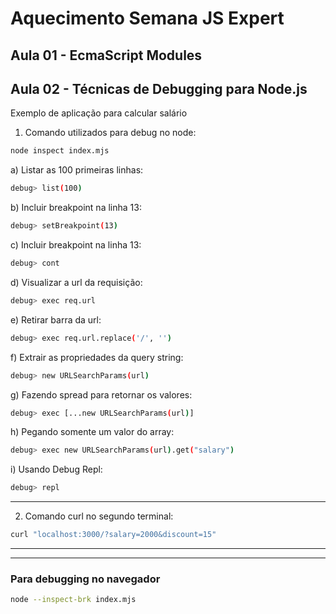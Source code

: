 # Aquecimento Semana JS Expert

## Aula 01 - EcmaScript Modules

## Aula 02 - Técnicas de Debugging para Node.js

Exemplo de aplicação para calcular salário

1. Comando utilizados para debug no node:

```bash
node inspect index.mjs
```

a) Listar as 100 primeiras linhas:
```bash
debug> list(100)
```

b) Incluir breakpoint na linha 13:
```bash
debug> setBreakpoint(13)
```

c) Incluir breakpoint na linha 13:
```bash
debug> cont
```

d) Visualizar a url da requisição:
```bash
debug> exec req.url
```

e) Retirar barra da url:
```bash
debug> exec req.url.replace('/', '')
```

f) Extrair as propriedades da query string:
```bash
debug> new URLSearchParams(url)
```

g) Fazendo spread para retornar os valores:
```bash
debug> exec [...new URLSearchParams(url)]
```

h) Pegando somente um valor do array:
```bash
debug> exec new URLSearchParams(url).get("salary")
```

i) Usando Debug Repl:
```bash
debug> repl
```

---

2. Comando curl no segundo terminal:

```bash
curl "localhost:3000/?salary=2000&discount=15"
```

---
---

### Para debugging no navegador

```bash
node --inspect-brk index.mjs
```
